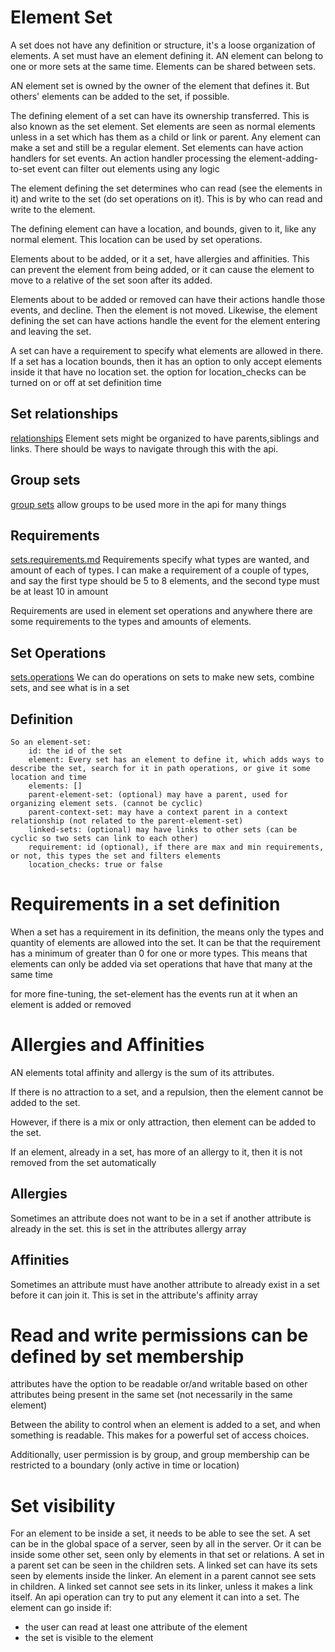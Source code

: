 # Element Set

A set does not have any definition or structure, it's a loose organization of elements. A set must have an element defining it.
AN element can belong to one or more sets at the same time. Elements can be shared between sets.

AN element set is owned by the owner of the element that defines it.
But others' elements can be added to the set, if possible.



The defining element of a set can have its ownership transferred. This is also known as the set element.
Set elements are seen as normal elements unless in a set which has them as a child or link or parent.
Any element can make a set and still be a regular element.
Set elements can have action handlers for set events. An action handler processing the element-adding-to-set event can filter out elements using any logic

The element defining the set determines who can read (see the elements in it) and write to the set (do set operations on it).
This is by who can read and write to the element.

The defining element can have a location, and bounds, given to it, like any normal element.
This location can be used by set operations.



Elements about to be added, or it a set, have allergies and affinities. This can prevent the element from being added,
or it can cause the element to move to a relative of the set soon after its added.

Elements about to be added or removed can have their actions handle those events, and decline. Then the element is not moved.
Likewise, the element defining the set can have actions handle the event for the element entering and leaving the set.

A set can have a requirement to specify what elements are allowed in there.
If a set has a location bounds, then it has an option to only accept elements inside it that have no location set.
the option for location_checks can be turned on or off at set definition time


## Set relationships
[relationships](relationship-overview.md)
Element sets might be organized to have parents,siblings and links. There should be ways to navigate through this with the api.

## Group sets
[group sets](group-set-overview.md) allow groups to be used more in the api for many things


## Requirements
[sets.requirements.md](requirements-overview.md)
Requirements  specify what types are wanted, and amount of each of types.
I can make a requirement of a couple of types, and say the first type should be 5 to 8 elements, and the second type must be at least 10 in amount

Requirements are used in element set operations and anywhere there are some requirements to the types and amounts of elements.


## Set Operations
[sets.operations](operations-overview.md)
We can do operations on sets to make new sets, combine sets, and see what is in a set

## Definition

    So an element-set:
        id: the id of the set
        element: Every set has an element to define it, which adds ways to describe the set, search for it in path operations, or give it some location and time
        elements: []
        parent-element-set: (optional) may have a parent, used for organizing element sets. (cannot be cyclic)
        parent-context-set: may have a context parent in a context relationship (not related to the parent-element-set)
        linked-sets: (optional) may have links to other sets (can be cyclic so two sets can link to each other)
        requirement: id (optional), if there are max and min requirements, or not, this types the set and filters elements
        location_checks: true or false

# Requirements in a set definition

When a set has a requirement in its definition, the means only the types and quantity of elements are allowed into the set.
It can be that the requirement has a minimum of greater than 0 for one or more types.
This means that elements can only be added via set operations that have that many at the same time

for more fine-tuning, the set-element has the events run at it when an element is added or removed 

# Allergies and Affinities

AN elements total affinity and allergy is the sum of its attributes.

If there is no attraction to a set, and a repulsion, then the element cannot be added to the set.

However, if there is a mix or only attraction, then element can be added to the set.

If an element, already in a set, has more of an allergy to it, then it is not removed from the set automatically

## Allergies

Sometimes an attribute does not want to be in a set if another attribute is already in the set. this is set in the attributes allergy array

## Affinities

Sometimes an attribute must have another attribute to already exist in a set before it can join it. This is set in the attribute's affinity array

# Read and write permissions can be defined by set membership

attributes have the option to be readable or/and writable based on other attributes being present in the same set (not necessarily in the same element)

Between the ability to control when an element is added to a set, and when something is readable. This makes for a powerful set of access choices.

Additionally, user permission is by group, and group membership can be restricted to a boundary (only active in time or location)


# Set visibility
For an element to be inside a set, it needs to be able to see the set. A set can be in the global space of a server, seen by all in the server. 
Or it can be inside some other set, seen only by elements in that set or relations. 
A set in a parent set can be seen in the children sets. 
A linked set can have its sets seen by elements inside the linker. 
An element in a parent cannot see sets in children.
A linked set cannot see sets in its linker, unless it makes a link itself.
An api operation can try to put any element it can into a set. The element can go inside if:
* the user can read at least one attribute of the element
* the set is visible to the element
